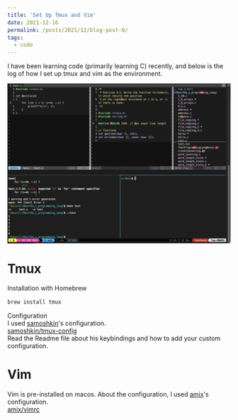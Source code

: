 ```yaml
---
title: 'Set Up Tmux and Vim'
date: 2021-12-16
permalink: /posts/2021/12/blog-post-0/
tags:
  - code
---
```


I have been learning code (primarily learning C) recently, and below is the log of how I set up tmux and vim as the environment. 

<img src="/images/posts/tmux-and-vim/tmux-and-vim_20211216.png" style="display: block; margin: auto;" />

# Tmux
Installation with Homebrew
```bash
brew install tmux
```
Configuration  
I used [samoshkin](https://github.com/samoshkin)'s configuration.  
[samoshkin/tmux-config](https://github.com/samoshkin/tmux-config)  
Read the Readme file about his keybindings and how to add your custom configuration.

# Vim
Vim is pre-installed on macos. 
About the configuration, I used [amix](https://github.com/amix)'s configuration.  
[amix/vimrc](https://github.com/amix/vimrc)
